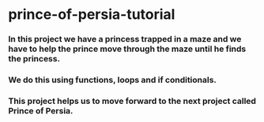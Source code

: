 # prince-of-persia-tutorial

### In this project we have a princess trapped in a maze and we have to help the prince move through the maze until he finds the princess.

### We do this using functions, loops and if conditionals.

### This project helps us to move forward to the next project called Prince of Persia.